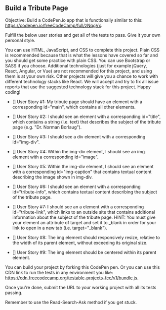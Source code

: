 ## Build a Tribute Page

Objective: Build a CodePen.io app that is functionally similar to this: https://codepen.io/freeCodeCamp/full/zNqgVx.

Fulfill the below user stories and get all of the tests to pass. Give it your own personal style.

You can use HTML, JavaScript, and CSS to complete this project. Plain CSS is recommended because that is what the lessons have covered so far and you should get some practice with plain CSS. You can use Bootstrap or SASS if you choose. Additional technologies (just for example jQuery, React, Angular, or Vue) are not recommended for this project, and using them is at your own risk. Other projects will give you a chance to work with different technology stacks like React. We will accept and try to fix all issue reports that use the suggested technology stack for this project. Happy coding!

- [] User Story #1: My tribute page should have an element with a corresponding id="main", which contains all other elements.

- [] User Story #2: I should see an element with a corresponding id="title", which contains a string (i.e. text) that describes the subject of the tribute page (e.g. "Dr. Norman Borlaug").

- [] User Story #3: I should see a div element with a corresponding id="img-div".

- [] User Story #4: Within the img-div element, I should see an img element with a corresponding id="image".

- [] User Story #5: Within the img-div element, I should see an element with a corresponding id="img-caption" that contains textual content describing the image shown in img-div.

- [] User Story #6: I should see an element with a corresponding id="tribute-info", which contains textual content describing the subject of the tribute page.

- [] User Story #7: I should see an a element with a corresponding id="tribute-link", which links to an outside site that contains additional information about the subject of the tribute page. HINT: You must give your element an attribute of target and set it to _blank in order for your link to open in a new tab (i.e. target="_blank").

- [] User Story #8: The img element should responsively resize, relative to the width of its parent element, without exceeding its original size.

- [] User Story #9: The img element should be centered within its parent element.

You can build your project by forking this CodePen pen. Or you can use this CDN link to run the tests in any environment you like: https://cdn.freecodecamp.org/testable-projects-fcc/v1/bundle.js.

Once you're done, submit the URL to your working project with all its tests passing.

Remember to use the Read-Search-Ask method if you get stuck.
